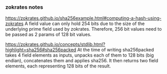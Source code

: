 ### zokrates notes
https://zokrates.github.io/sha256example.html#computing-a-hash-using-zokrates
A field value can only hold 254 bits due to the size of the underlying prime field used by zokrates. Therefore, 256 bit values need to be passed as 2 params of 128 bit values.

https://zokrates.github.io/concepts/stdlib.html?highlight=sha256#sha256packed
At the time of writing sha256packed takes 4 field elements as inputs, unpacks each of them to 128 bits (big endian), concatenates them and applies sha256. It then returns two field elements, each representing 128 bits of the result.